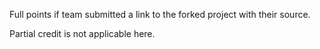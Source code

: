 Full points if team submitted a link to the forked project with their source.

Partial credit is not applicable here.